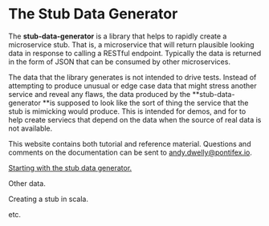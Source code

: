 # The Stub Data Generator

The **stub-data-generator** is a library that helps to rapidly create a microservice stub. That is, a microservice that will return plausible looking data in response to calling a RESTful endpoint. Typically the data is returned in the form of JSON that can be consumed by other microservices.

The data that the library generates is not intended to drive tests. Instead of attempting to produce unusual or edge case data that might stress another service and reveal any flaws, the data produced by the **stub-data-generator **is supposed to look like the sort of thing the service that the stub is mimicking would produce. This is intended for demos, and for to help create serviecs that depend on the data when the source of real data is not available.

This website contains both tutorial and reference material. Questions and comments on the documentation can be sent to andy.dwelly@pontifex.io.

[Starting with the stub data generator.](1-SimpleData.html)

Other data.

Creating a stub in scala.

etc.